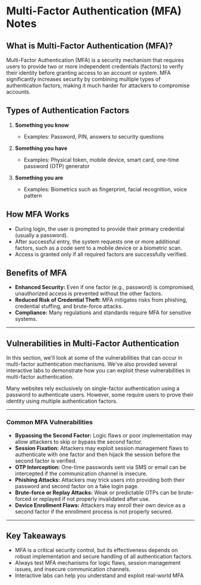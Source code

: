 # Multi-Factor Authentication (MFA) Notes

## What is Multi-Factor Authentication (MFA)?

Multi-Factor Authentication (MFA) is a security mechanism that requires users to provide two or more independent credentials (factors) to verify their identity before granting access to an account or system. MFA significantly increases security by combining multiple types of authentication factors, making it much harder for attackers to compromise accounts.

## Types of Authentication Factors

1. **Something you know**

   - Examples: Password, PIN, answers to security questions

2. **Something you have**

   - Examples: Physical token, mobile device, smart card, one-time password (OTP) generator

3. **Something you are**
   - Examples: Biometrics such as fingerprint, facial recognition, voice pattern

## How MFA Works

- During login, the user is prompted to provide their primary credential (usually a password).
- After successful entry, the system requests one or more additional factors, such as a code sent to a mobile device or a biometric scan.
- Access is granted only if all required factors are successfully verified.

## Benefits of MFA

- **Enhanced Security:** Even if one factor (e.g., password) is compromised, unauthorized access is prevented without the other factors.
- **Reduced Risk of Credential Theft:** MFA mitigates risks from phishing, credential stuffing, and brute-force attacks.
- **Compliance:** Many regulations and standards require MFA for sensitive systems.

---

## Vulnerabilities in Multi-Factor Authentication

In this section, we'll look at some of the vulnerabilities that can occur in multi-factor authentication mechanisms. We've also provided several interactive labs to demonstrate how you can exploit these vulnerabilities in multi-factor authentication.

Many websites rely exclusively on single-factor authentication using a password to authenticate users. However, some require users to prove their identity using multiple authentication factors.

---

### Common MFA Vulnerabilities

- **Bypassing the Second Factor:** Logic flaws or poor implementation may allow attackers to skip or bypass the second factor.
- **Session Fixation:** Attackers may exploit session management flaws to authenticate with one factor and then hijack the session before the second factor is verified.
- **OTP Interception:** One-time passwords sent via SMS or email can be intercepted if the communication channel is insecure.
- **Phishing Attacks:** Attackers may trick users into providing both their password and second factor on a fake login page.
- **Brute-force or Replay Attacks:** Weak or predictable OTPs can be brute-forced or replayed if not properly invalidated after use.
- **Device Enrollment Flaws:** Attackers may enroll their own device as a second factor if the enrollment process is not properly secured.

---

## Key Takeaways

- MFA is a critical security control, but its effectiveness depends on robust implementation and secure handling of all authentication factors.
- Always test MFA mechanisms for logic flaws, session management issues, and insecure communication channels.
- Interactive labs can help you understand and exploit real-world MFA

